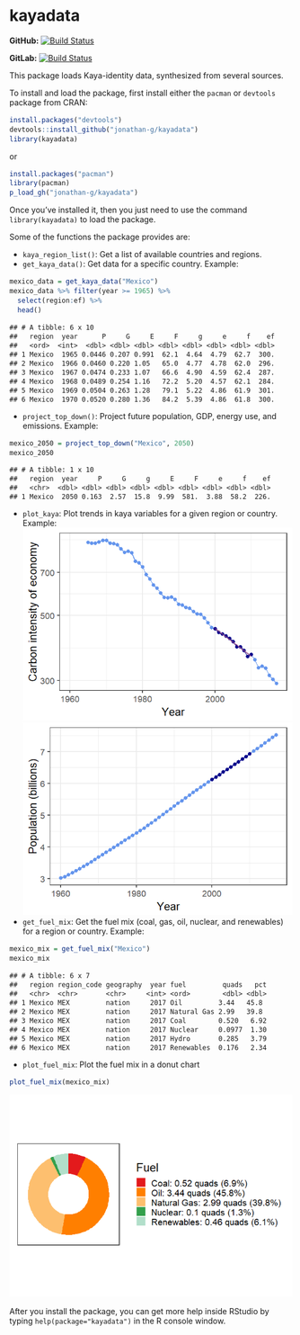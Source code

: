 kayadata
========

**GitHub:** [![Build
Status](https://travis-ci.org/jonathan-g/kayadata.svg?branch=master)](https://github.com/jonathan-g/kayadata/commits/master)

**GitLab:** [![Build
Status](https://gitlab.jgilligan.org/gilligan_teaching/ees_3310/ees_3310_software/kayadata/badges/master/build.svg)](https://gitlab.jgilligan.org/gilligan_teaching/ees_3310/ees_3310_software/kayadata/commits/master)

This package loads Kaya-identity data, synthesized from several sources.

To install and load the package, first install either the `pacman` or
`devtools` package from CRAN:

``` r
install.packages("devtools")
devtools::install_github("jonathan-g/kayadata")
library(kayadata)
```

or

``` r
install.packages("pacman")
library(pacman)
p_load_gh("jonathan-g/kayadata")
```

Once you’ve installed it, then you just need to use the command
`library(kayadata)` to load the package.

Some of the functions the package provides are:

-   `kaya_region_list()`: Get a list of available countries and regions.
-   `get_kaya_data()`: Get data for a specific country. Example:

``` r
mexico_data = get_kaya_data("Mexico") 
mexico_data %>% filter(year >= 1965) %>% 
  select(region:ef) %>%
  head()
```

    ## # A tibble: 6 x 10
    ##   region  year      P     G     E     F     g     e     f    ef
    ##   <ord>  <int>  <dbl> <dbl> <dbl> <dbl> <dbl> <dbl> <dbl> <dbl>
    ## 1 Mexico  1965 0.0446 0.207 0.991  62.1  4.64  4.79  62.7  300.
    ## 2 Mexico  1966 0.0460 0.220 1.05   65.0  4.77  4.78  62.0  296.
    ## 3 Mexico  1967 0.0474 0.233 1.07   66.6  4.90  4.59  62.4  287.
    ## 4 Mexico  1968 0.0489 0.254 1.16   72.2  5.20  4.57  62.1  284.
    ## 5 Mexico  1969 0.0504 0.263 1.28   79.1  5.22  4.86  61.9  301.
    ## 6 Mexico  1970 0.0520 0.280 1.36   84.2  5.39  4.86  61.8  300.

-   `project_top_down()`: Project future population, GDP, energy use,
    and emissions. Example:

``` r
mexico_2050 = project_top_down("Mexico", 2050)
mexico_2050
```

    ## # A tibble: 1 x 10
    ##   region  year     P     G     g     E     F     e     f    ef
    ##   <chr>  <dbl> <dbl> <dbl> <dbl> <dbl> <dbl> <dbl> <dbl> <dbl>
    ## 1 Mexico  2050 0.163  2.57  15.8  9.99  581.  3.88  58.2  226.

-   `plot_kaya`: Plot trends in kaya variables for a given region or
    country. Example:
    ![](README_files/figure-markdown_github/plot-kaya-1.png)
    ![](README_files/figure-markdown_github/plot-kaya-world-1.png)
-   `get_fuel_mix`: Get the fuel mix (coal, gas, oil, nuclear, and
    renewables) for a region or country. Example:

``` r
mexico_mix = get_fuel_mix("Mexico")
mexico_mix
```

    ## # A tibble: 6 x 7
    ##   region region_code geography  year fuel         quads   pct
    ##   <chr>  <chr>       <chr>     <int> <ord>        <dbl> <dbl>
    ## 1 Mexico MEX         nation     2017 Oil         3.44   45.8 
    ## 2 Mexico MEX         nation     2017 Natural Gas 2.99   39.8 
    ## 3 Mexico MEX         nation     2017 Coal        0.520   6.92
    ## 4 Mexico MEX         nation     2017 Nuclear     0.0977  1.30
    ## 5 Mexico MEX         nation     2017 Hydro       0.285   3.79
    ## 6 Mexico MEX         nation     2017 Renewables  0.176   2.34

-   `plot_fuel_mix`: Plot the fuel mix in a donut chart

``` r
plot_fuel_mix(mexico_mix)
```

![](README_files/figure-markdown_github/plot-fuel-mix-1.png)

After you install the package, you can get more help inside RStudio by
typing `help(package="kayadata")` in the R console window.
